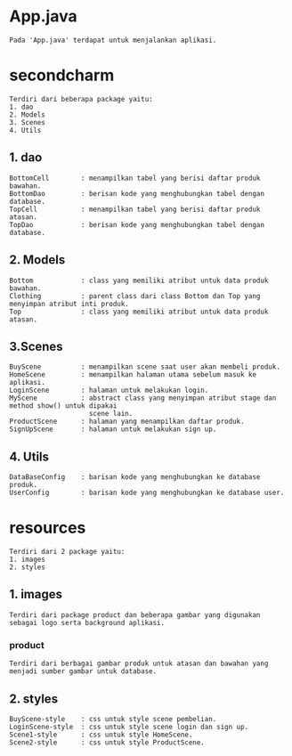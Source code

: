 # App.java
    Pada 'App.java' terdapat untuk menjalankan aplikasi.
    
# secondcharm
    Terdiri dari beberapa package yaitu:
    1. dao
    2. Models
    3. Scenes
    4. Utils

## 1. dao
    BottomCell        : menampilkan tabel yang berisi daftar produk bawahan.
    BottomDao         : berisan kode yang menghubungkan tabel dengan database.
    TopCell           : menampilkan tabel yang berisi daftar produk atasan.
    TopDao            : berisan kode yang menghubungkan tabel dengan database.

## 2. Models
    Bottom            : class yang memiliki atribut untuk data produk bawahan.
    Clothing          : parent class dari class Bottom dan Top yang menyimpan atribut inti produk.
    Top               : class yang memiliki atribut untuk data produk atasan.

## 3.Scenes
    BuyScene          : menampilkan scene saat user akan membeli produk.
    HomeScene         : menampilkan halaman utama sebelum masuk ke aplikasi.
    LoginScene        : halaman untuk melakukan login.
    MyScene           : abstract class yang menyimpan atribut stage dan method show() untuk dipakai 
                        scene lain.
    ProductScene      : halaman yang menampilkan daftar produk.
    SignUpScene       : halaman untuk melakukan sign up.

## 4. Utils
    DataBaseConfig    : barisan kode yang menghubungkan ke database produk.
    UserConfig        : barisan kode yang menghubungkan ke database user.
    
# resources
    Terdiri dari 2 package yaitu:
    1. images
    2. styles

## 1. images
    Terdiri dari package product dan beberapa gambar yang digunakan sebagai logo serta background aplikasi.
    
  ### product
    Terdiri dari berbagai gambar produk untuk atasan dan bawahan yang menjadi sumber gambar untuk database.
    
## 2. styles
    BuyScene-style    : css untuk style scene pembelian.
    LoginScene-style  : css untuk style scene login dan sign up.
    Scene1-style      : css untuk style HomeScene.
    Scene2-style      : css untuk style ProductScene.
